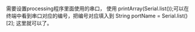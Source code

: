 需要设置processing程序里面使用的串口，
使用  printArray(Serial.list());可以在终端中看到串口对应的编号，把编号对应填入到 String portName = Serial.list()[2]; 这里就可以了。
